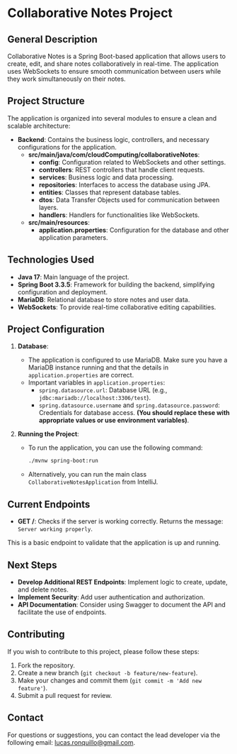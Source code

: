 # Collaborative Notes Project

## General Description

Collaborative Notes is a Spring Boot-based application that allows users to create, edit, and share notes collaboratively in real-time. The application uses WebSockets to ensure smooth communication between users while they work simultaneously on their notes.

## Project Structure

The application is organized into several modules to ensure a clean and scalable architecture:

- **Backend**: Contains the business logic, controllers, and necessary configurations for the application.
    - **src/main/java/com/cloudComputing/collaborativeNotes**:
        - **config**: Configuration related to WebSockets and other settings.
        - **controllers**: REST controllers that handle client requests.
        - **services**: Business logic and data processing.
        - **repositories**: Interfaces to access the database using JPA.
        - **entities**: Classes that represent database tables.
        - **dtos**: Data Transfer Objects used for communication between layers.
        - **handlers**: Handlers for functionalities like WebSockets.
    - **src/main/resources**:
        - **application.properties**: Configuration for the database and other application parameters.

## Technologies Used

- **Java 17**: Main language of the project.
- **Spring Boot 3.3.5**: Framework for building the backend, simplifying configuration and deployment.
- **MariaDB**: Relational database to store notes and user data.
- **WebSockets**: To provide real-time collaborative editing capabilities.

## Project Configuration

1. **Database**:
    - The application is configured to use MariaDB. Make sure you have a MariaDB instance running and that the details in `application.properties` are correct.
    - Important variables in `application.properties`:
        - `spring.datasource.url`: Database URL (e.g., `jdbc:mariadb://localhost:3306/test`).
        - `spring.datasource.username` and `spring.datasource.password`: Credentials for database access. **(You should replace these with appropriate values or use environment variables)**.

2. **Running the Project**:
    - To run the application, you can use the following command:
      ```bash
      ./mvnw spring-boot:run
      ```
    - Alternatively, you can run the main class `CollaborativeNotesApplication` from IntelliJ.

## Current Endpoints

- **GET /**: Checks if the server is working correctly. Returns the message: `Server working properly`.

This is a basic endpoint to validate that the application is up and running.

## Next Steps

- **Develop Additional REST Endpoints**: Implement logic to create, update, and delete notes.
- **Implement Security**: Add user authentication and authorization.
- **API Documentation**: Consider using Swagger to document the API and facilitate the use of endpoints.

## Contributing

If you wish to contribute to this project, please follow these steps:
1. Fork the repository.
2. Create a new branch (`git checkout -b feature/new-feature`).
3. Make your changes and commit them (`git commit -m 'Add new feature'`).
4. Submit a pull request for review.

## Contact

For questions or suggestions, you can contact the lead developer via the following email: [lucas.ronquillo@gmail.com](mailto:your-email@example.com).

